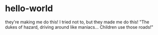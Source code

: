 # hello-world
they're making me do this!
I tried not to, but they made me do this!
"The dukes of hazard, driving around like maniacs...
Children use those roads!"
